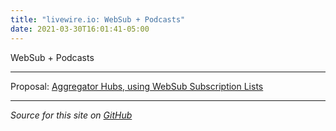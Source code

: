 ```yaml
---
title: "livewire.io: WebSub + Podcasts"
date: 2021-03-30T16:01:41-05:00
---
```

WebSub + Podcasts

---

Proposal: [Aggregator Hubs, using WebSub Subscription Lists](/aggregator-hubs)

---

*Source for this site on [GitHub](https://github.com/skymethod/livewire-web)*
